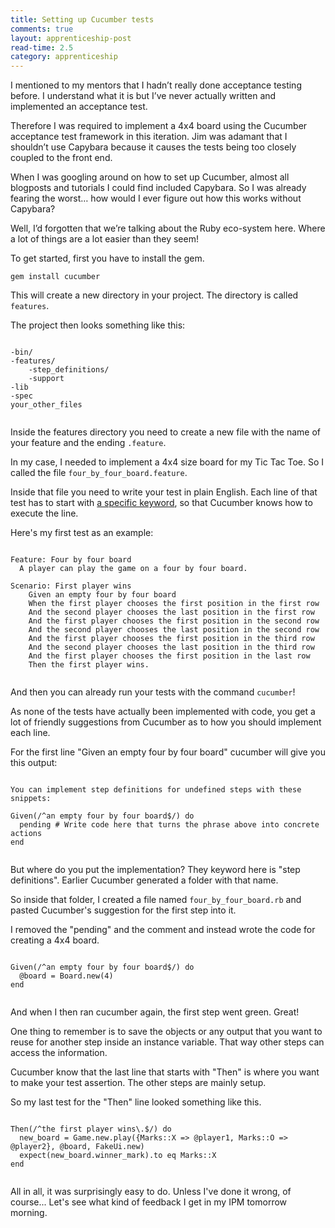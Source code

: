 ```yaml
---
title: Setting up Cucumber tests
comments: true
layout: apprenticeship-post
read-time: 2.5
category: apprenticeship
---
```


I mentioned to my mentors that I hadn’t really done acceptance testing before. I understand what it is but I’ve never actually written and implemented an acceptance test.

<!--break-->

Therefore I was required to implement a 4x4 board using the Cucumber acceptance test framework in this iteration. Jim was adamant that I shouldn’t use Capybara because it causes the tests being too closely coupled to the front end.

When I was googling around on how to set up Cucumber, almost all blogposts and tutorials I could find included Capybara. So I was already fearing the worst… how would I ever figure out how this works without Capybara?

Well, I’d forgotten that we’re talking about the Ruby eco-system here. Where a lot of things are a lot easier than they seem!

To get started, first you have to install the gem.

`gem install cucumber`

This will create a new directory in your project. The directory is called `features`.

The project then looks something like this:

<pre><code class="language-ruby">
-bin/
-features/
	-step_definitions/
	-support
-lib
-spec
your_other_files

</code></pre>

Inside the features directory you need to create a new file with the name of your feature and the ending `.feature`.

In my case, I needed to implement a 4x4 size board for my Tic Tac Toe. So I called the file `four_by_four_board.feature`.

Inside that file you need to write your test in plain English. Each line of that test has to start with [a specific keyword](https://cucumber.io/docs/reference#gherkin), so that Cucumber knows how to execute the line.

Here's my first test as an example:

<pre><code class="language-ruby">
Feature: Four by four board
  A player can play the game on a four by four board.

Scenario: First player wins
    Given an empty four by four board
    When the first player chooses the first position in the first row
    And the second player chooses the last position in the first row
    And the first player chooses the first position in the second row
    And the second player chooses the last position in the second row
    And the first player chooses the first position in the third row
    And the second player chooses the last position in the third row
    And the first player chooses the first position in the last row
    Then the first player wins.
    
</code></pre>

And then you can already run your tests with the command `cucumber`!

As none of the tests have actually been implemented with code, you get a lot of friendly suggestions from Cucumber as to how you should implement each line.

For the first line "Given an empty four by four board" cucumber will give you this output:

<pre><code class="language-ruby">
You can implement step definitions for undefined steps with these snippets:

Given(/^an empty four by four board$/) do
  pending # Write code here that turns the phrase above into concrete actions
end

</code></pre>

But where do you put the implementation? They keyword here is "step definitions". Earlier Cucumber generated a folder with that name.

So inside that folder, I created a file named `four_by_four_board.rb` and pasted Cucumber's suggestion for the first step into it. 

I removed the "pending" and the comment and instead wrote the code for creating a 4x4 board.

<pre><code class="language-ruby">
Given(/^an empty four by four board$/) do
  @board = Board.new(4)
end

</code></pre>

And when I then ran cucumber again, the first step went green. Great!

One thing to remember is to save the objects or any output that you want to reuse for another step inside an instance variable. That way other steps can access the information.

Cucumber know that the last line that starts with "Then" is where you want to make your test assertion. The other steps are mainly setup.

So my last test for the "Then" line looked something like this. 


<pre><code class="language-ruby">
Then(/^the first player wins\.$/) do
  new_board = Game.new.play({Marks::X => @player1, Marks::O => @player2}, @board, FakeUi.new)
  expect(new_board.winner_mark).to eq Marks::X
end

</code></pre>

All in all, it was surprisingly easy to do. Unless I've done it wrong, of course... Let's see what kind of feedback I get in my IPM tomorrow morning.